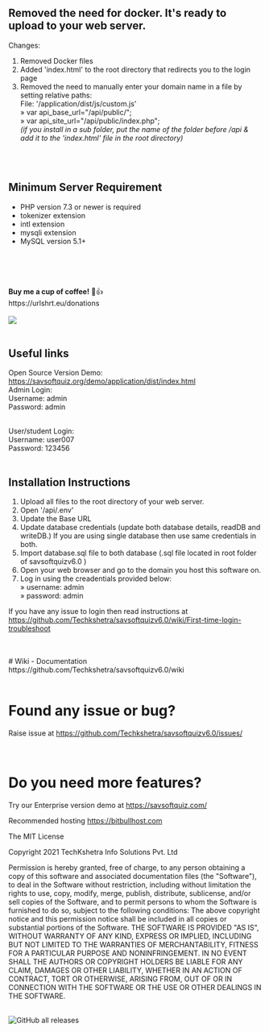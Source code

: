 ## Removed the need for docker. It's ready to upload to your web server.

Changes:
1. Removed Docker files
2. Added 'index.html' to the root directory that redirects you to the login page
3. Removed the need to manually enter your domain name in a file by setting relative paths:<br>
  File: '/application/dist/js/custom.js' <br>
» var api_base_url="/api/public/";<br>
» var api_site_url="/api/public/index.php"; <br>
  <i>(if you install in a sub folder, put the name of the folder before /api & add it to the 'index.html' file in the root directory)</i>
<br>
<br>

## Minimum Server Requirement
- PHP version 7.3 or newer is required
- tokenizer extension
- intl extension
- mysqli extension
- MySQL  version 5.1+

<br>
<br>

<br>
<br>
<b>Buy me a cup of coffee!</b> 🙂👍 <br>
https://urlshrt.eu/donations
<br>
<br>
<img src="https://urlshrt.eu/donateqr"></img>
<br>
<br>

## Useful links

Open Source Version Demo: https://savsoftquiz.org/demo/application/dist/index.html <br>
Admin Login:<br>
Username: admin<br>
Password: admin<br><br>


User/student Login:<br>
Username:  user007<br>
Password:  123456<br><br>

 


## Installation Instructions

1) Upload all files to the root directory of your web server.<br>
2) Open '/api/.env' <br>
3) Update the Base URL <br>
4) Update database credentials (update both database details, readDB and writeDB.) If you are using single database then use same credentials in both.<br>
5) Import database.sql file to both database (.sql file located in root folder of savsoftquizv6.0 )<br>
6) Open your web browser and go to the domain you host this software on.
7) Log in using the creadentials provided below: <br>
» username: admin<br>
» password:  admin<br>

If you have any issue to login then read instructions at https://github.com/Techkshetra/savsoftquizv6.0/wiki/First-time-login-troubleshoot 

<br>
<br>
# Wiki - Documentation
https://github.com/Techkshetra/savsoftquizv6.0/wiki<br><br>

 

# Found any issue or bug?
Raise issue at https://github.com/Techkshetra/savsoftquizv6.0/issues/<br><br><br>



# Do you need more features?<br>
Try our Enterprise version demo at https://savsoftquiz.com/



Recommended hosting https://bitbullhost.com

The MIT License

Copyright 2021 TechKshetra Info Solutions Pvt. Ltd

Permission is hereby granted, free of charge, to any person obtaining a copy of this software and associated documentation files (the "Software"), to deal in the Software without restriction, including without limitation the rights to use, copy, modify, merge, publish, distribute, sublicense, and/or sell copies of the Software, and to permit persons to whom the Software is furnished to do so, subject to the following conditions:
The above copyright notice and this permission notice shall be included in all copies or substantial portions of the Software.
THE SOFTWARE IS PROVIDED "AS IS", WITHOUT WARRANTY OF ANY KIND, EXPRESS OR IMPLIED, INCLUDING BUT NOT LIMITED TO THE WARRANTIES OF MERCHANTABILITY, FITNESS FOR A PARTICULAR PURPOSE AND NONINFRINGEMENT. IN NO EVENT SHALL THE AUTHORS OR COPYRIGHT HOLDERS BE LIABLE FOR ANY CLAIM, DAMAGES OR OTHER LIABILITY, WHETHER IN AN ACTION OF CONTRACT, TORT OR OTHERWISE, ARISING FROM, OUT OF OR IN CONNECTION WITH THE SOFTWARE OR THE USE OR OTHER DEALINGS IN THE SOFTWARE.

<br>
<img alt="GitHub all releases" src="https://img.shields.io/github/downloads/wootje/savsoftquiz_v5.1_php7-8/total">
